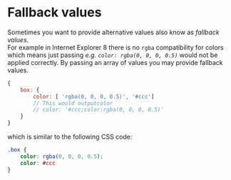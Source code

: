 # Fallback values

Sometimes you want to provide alternative values also know as *fallback values*. <br>
For example in Internet Explorer 8 there is no `rgba` compatibility for colors which means just passing *e.g. `color: rgba(0, 0, 0, 0.5)`* would not be applied correctly.
By passing an array of values you may provide fallback values.

```javascript
{
	box: {
		color: [ 'rgba(0, 0, 0, 0.5)', '#ccc']
		// This would outputcolor
		// color: '#ccc;color:rgba(0, 0, 0, 0.5)'
	}
}
```
which is similar to the following CSS code:
```CSS
.box {
	color: rgba(0, 0, 0, 0.5);
	color: #ccc
}
```
